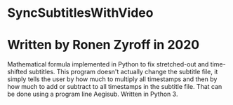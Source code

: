 # SyncSubtitlesWithVideo
# Written by Ronen Zyroff in 2020
Mathematical formula implemented in Python to fix stretched-out and time-shifted subtitles.
This program doesn't actually change the subtitle file, it simply tells the user by how much to multiply all timestamps and then by how much to add or subtract to all timestamps in the subtitle file. That can be done using a program line Aegisub.
Written in Python 3.
